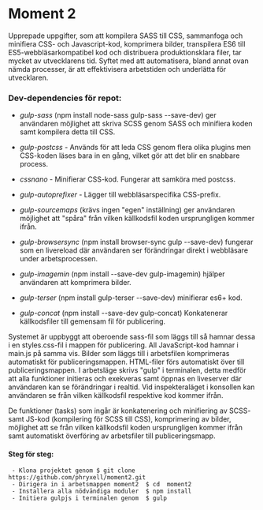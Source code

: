 # Moment 2

Upprepade uppgifter, som att kompilera SASS till CSS, sammanfoga och minifiera CSS- och Javascript-kod, komprimera bilder, 
transpilera ES6 till ES5-webbläsarkompatibel kod och distribuera produktionsklara filer, tar mycket av utvecklarens tid.
Syftet med att automatisera, bland annat ovan nämda processer, är att effektivisera arbetstiden och underlätta för utvecklaren.

### Dev-dependencies för repot:

 - _gulp-sass_ (npm install node-sass gulp-sass --save-dev) ger användaren möjlighet att skriva SCSS genom SASS och minifiera koden samt kompilera detta till CSS.
 
 - _gulp-postcss_ - Används för att leda CSS genom flera olika plugins men CSS-koden läses bara in en gång, vilket gör att det blir en snabbare process.

 - _cssnano_ - Minifierar CSS-kod. Fungerar att samköra med postcss.
 
 - _gulp-autoprefixer_ - Lägger till webbläsarspecifika CSS-prefix.

 - _gulp-sourcemaps_ (krävs ingen "egen" inställning) ger användaren möjlighet att "spåra" från vilken källkodsfil koden ursprungligen kommer ifrån.

 - _gulp-browsersync_ (npm install browser-sync gulp --save-dev) fungerar som en livereload där användaren ser förändringar direkt i webbläsare under arbetsprocessen.

 - _gulp-imagemin_ (npm install --save-dev gulp-imagemin) hjälper användaren att komprimera bilder.

 - _gulp-terser_ (npm install gulp-terser --save-dev) minifierar es6+ kod.

 - _gulp-concat_ (npm install --save-dev gulp-concat) Konkatenerar källkodsfiler till gemensam fil för publicering.


Systemet är uppbyggt att oberoende sass-fil som läggs till så hamnar dessa i en styles.css-fil i mappen för publicering.
All JavaScript-kod hamnar i main.js på samma vis. 
Bilder som läggs till i arbetsfilen komprimeras automatiskt för publiceringsmappen.
HTML-filer förs automatiskt över till publiceringsmappen. I arbetsläge skrivs "gulp" i terminalen, detta medför att
alla funktioner initieras och exekveras samt öppnas en liveserver
där användaren kan se förändringar i realtid. Vid inspekteraläget i konsollen kan användaren
se från vilken källkodsfil respektive kod kommer ifrån.

De funktioner (tasks) som ingår är konkatenering och minifiering av SCSS- samt JS-kod (kompilering för SCSS till CSS), 
komprimering av bilder, möjlighet att se från vilken källkodsfil koden ursprungligen kommer ifrån samt
automatiskt överföring av arbetsfiler till publiceringsmapp.

#### Steg för steg:

```
 - Klona projektet genom $ git clone https://github.com/phryxell/moment2.git 
 - Dirigera in i arbetsmappen moment2  $ cd  moment2 
 - Installera alla nödvändiga moduler  $ npm install 
 - Initiera gulpjs i terminalen genom  $ gulp 
 ```
